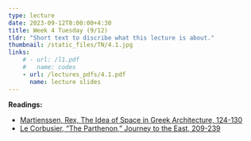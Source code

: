 ```yaml
---
type: lecture
date: 2023-09-12T8:00:00+4:30
title: Week 4 Tuesday (9/12)
tldr: "Short text to discribe what this lecture is about."
thumbnail: /static_files/TN/4.1.jpg
links: 
    # - url: /l1.pdf
    #   name: codes
    - url: /lectures_pdfs/4.1.pdf
      name: lecture slides
---
```

**Readings:**
- [Martienssen, Rex, The Idea of Space in Greek Architecture, 124-130](/readings_pdfs/week2/TH/r1.pdf)
- [Le Corbusier, “The Parthenon,” Journey to the East, 209-239](/readings_pdfs/week2/TH/r2.pdf)


